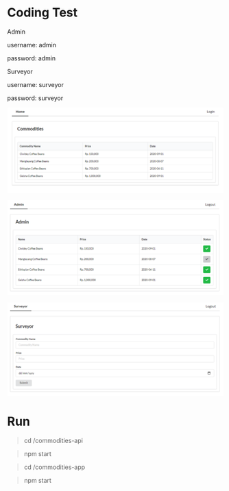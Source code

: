 # Coding Test

Admin

username: admin

password: admin


Surveyor

username: surveyor

password: surveyor


![commodities](https://github.com/caacuk/commodities/blob/master/screenshots/commodities.PNG?raw=true)

![admin](https://github.com/caacuk/commodities/blob/master/screenshots/admin.PNG?raw=true)

![surveyor](https://github.com/caacuk/commodities/blob/master/screenshots/surveyor.PNG?raw=true)

# Run

> cd /commodities-api

> npm start

> cd /commodities-app

> npm start
